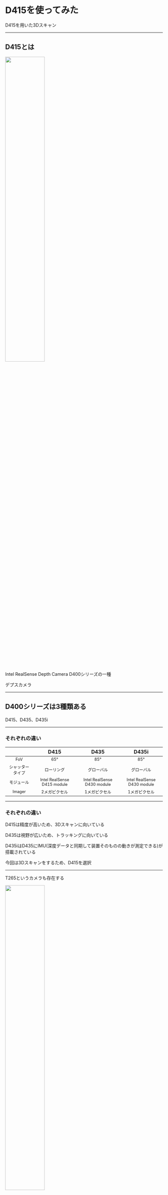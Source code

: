 # D415を使ってみた

D415を用いた3Dスキャン

---

## D415とは

<img src="realsense.png" width=50%>

Intel RealSense Depth Camera D400シリーズの一種

デプスカメラ

---

## D400シリーズは3種類ある

D415、D435、D435i

---

### それぞれの違い

|  |D415  |D435  |D435i  |
|:---:|:---:|:---:|:---:|
|<span style="font-size: 80%;">FoV</span>  |<span style="font-size: 80%;">65°</span>  |<span style="font-size: 80%;">85°</span>  |<span style="font-size: 80%;">85°</span>  |
|<span style="font-size: 80%;">シャッタータイプ</span>  |<span style="font-size: 80%;">ローリング</span>  |<span style="font-size: 80%;">グローバル</span>  |<span style="font-size: 80%;">グローバル</span>  |
|<span style="font-size: 80%;">モジュール</span>  |<span style="font-size: 80%;">Intel RealSense D415 module</span>  |<span style="font-size: 80%;">Intel RealSense D430 module</span>  |<span style="font-size: 80%;">Intel RealSense D430 module</span>  |
|<span style="font-size: 80%;">Imager</span>  |<span style="font-size: 80%;">2メガピクセル</span>  |<span style="font-size: 80%;">1メガピクセル</span>  |<span style="font-size: 80%;">1メガピクセル</span>  |

---

### それぞれの違い

D415は精度が高いため、3Dスキャンに向いている

D435は視野が広いため、トラッキングに向いている

D435iはD435にIMU(深度データと同期して装置そのものの動きが測定できる)が搭載されている

今回は3Dスキャンをするため、D415を選択

---

T265というカメラも存在する

<img src="t265.webp" width=50%>

より高精度でトラッキングしたい時用

デプスカメラではない

---

## 購入

<img src="d415_package.jpg" width=40%>

[Amazon](https://www.amazon.co.jp/gp/product/B07BJ1KKTV/ref=ppx_yo_dt_b_asin_title_o00_s00?ie=UTF8&psc=1)で購入

22,670円(2019年6月7日)

お急ぎ便で1日で届いた

---

## 同梱物

<img src="d415_bundled.jpg" width=40%>

D415

三脚

USB3.1 C to A

---

## PCとつなぐ

<img src="set.jpg" width=40%>

最初USBをどこに挿すか分からなかった

三脚が割とチープ

三脚が軽くケーブルが固めなのであまり安定しない

---

## サイトに行き、ツールをダウンロード

https://www.intelrealsense.com/get-started-depth-camera/

<img src="site1.png" width=40%>

全部英語です

---

## Viewer

<img src="viewer1.png" width=50%>

インストール不要で、デプスカメラの機能を一通り試すことができます。

---

## Unity SDK

[Github](https://github.com/IntelRealSense/librealsense/releases/tag/v2.21.0)にUnity用のSDKがあります。

<img src="unitySdk.png" width=50%>

---

## データ化

<img src="viewer2.png" width=50%>

ViewerでポイントクラウドをPLYに変換できます。

---

## MeshLabを用いて変換

PLY形式を扱えるのであれば、これでよいのですが、

Unity等の一部のソフトではPLY形式に対応していないことがあります。

MeshLabというフリーソフトを使えば、obj等の形式に変換できます。

<img src="meshLab.png" width=40%>

---

色は点群に保存されており、Unityではこれをインポートできないため、

今回はdae形式で保存します。

---

## Unityへ読み込む

<span style="font-size: 80%;">
dae形式は読み込めますが、色情報はありません。

頂点単位のカラーをサポートするシェーダーが必要になります。

HoloLens向けのSDKにこのシェーダーが含まれているので、

[MRTK](https://github.com/Microsoft/MixedRealityToolkit-Unity/releases)を導入します。

</span>

<img src="mrtk.png" width=50%>

「HoloToolkit-Unity-2017.4.3.0-Refresh.unitypackage」をインポートします。

---

「Fast Configurable 2 Sided」というシェーダーのマテリアルを適用し、

「Vertex Color Enabled」にチェックを入れると、色が乗ります。

<img src="unity.png" width=50%>

---

## まとめ

「カメラに映ったものをポイントクラウド化できる」ということなので、

フル3Dモデル化するには一工夫必要

表面的なものでよいのであれば、無料ですぐに立体化出来るのでお手軽

カメラの電源はPCから供給できるので、

モバイルPCと組み合わせれば、割とポータブル

リアルタイム処理も可能！？

---

# 参考文献

[インテル® RealSense™ テクノロジー](https://www.intel.co.jp/content/www/jp/ja/architecture-and-technology/realsense-overview.html)

[スイッチサイエンス](https://www.switch-science.com/)

[【記事】RealSense D415とD435 および D435iとT265の比較と選び方｜新着情報｜テガラ株式会社](https://www.tegara.com/news/2019/04/realsense-compare.html)

[Capturing a 3D Point Cloud with Intel RealSense and Converting to a Mesh with MeshLab](https://www.andreasjakl.com/capturing-3d-point-cloud-intel-realsense-converting-mesh-meshlab/)

[MRTK](https://github.com/IntelRealSense/librealsense/releases/tag/v2.21.0)
